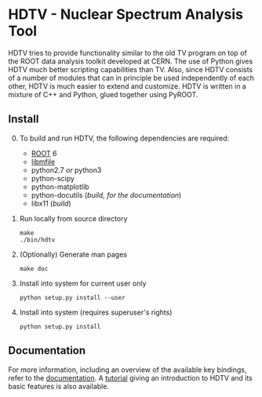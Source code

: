 # HDTV - Nuclear Spectrum Analysis Tool

HDTV tries to provide functionality similar to the old TV program
on top of the ROOT data analysis toolkit developed at CERN. The use
of Python gives HDTV much better scripting capabilities than TV.
Also, since HDTV consists of a number of modules that can in principle
be used independently of each other, HDTV is much easier to extend and
customize. HDTV is written in a mixture of C++ and Python, glued
together using PyROOT.


## Install

0. To build and run HDTV, the following dependencies are required:

    * [ROOT](https://root.cern/) 6
    * [libmfile](https://gitlab.ikp.uni-koeln.de/jmayer/libmfile)
    * python2.7 *or* python3
    * python-scipy
    * python-matplotlib
    * python-docutils (*build, for the documentation*)
    * libx11 (*build*)

1. Run locally from source directory

	```
	make
	./bin/hdtv
	```

2. (Optionally) Generate man pages

    ```
	make doc
	```

3. Install into system for current user only

	`python setup.py install --user`

4. Install into system (requires superuser's rights)

	`python setup.py install`


## Documentation
For more information, including an overview of the available key
bindings, refer to the [documentation](doc/guide/hdtv.rst).
A [tutorial](doc/guide/hdtv-tutorial.rst) giving an introduction
to HDTV and its basic features is also available.
